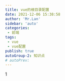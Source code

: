 ```yaml
--- 
title: vue的根目录配置
date: 2021-12-06 15:38:58
author: 'Mr.Lan'
sidebar: 'auto'
categories: 
 - 前端
tags: 
 - vue
 - vue配置
publish: true
autoGroup-2: 知识点
# autoPrev: 
---
```


1
<!-- more -->